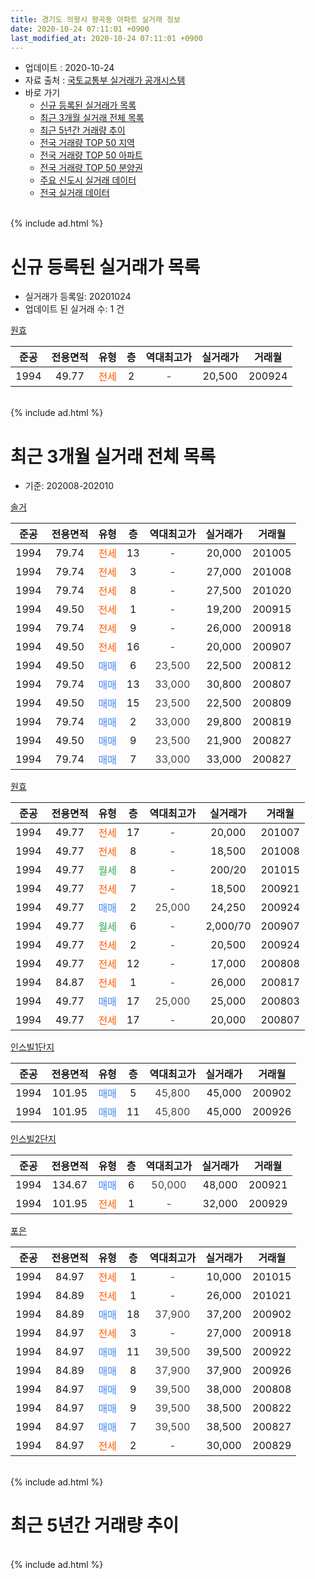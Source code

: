 ```yaml
---
title: 경기도 의왕시 왕곡동 아파트 실거래 정보
date: 2020-10-24 07:11:01 +0900
last_modified_at: 2020-10-24 07:11:01 +0900
---
```


* 업데이트 : 2020-10-24
* 자료 출처 : [국토교통부 실거래가 공개시스템](http://rt.molit.go.kr)
* 바로 가기
    * [신규 등록된 실거래가 목록](#신규-등록된-실거래가-목록)
    * [최근 3개월 실거래 전체 목록](#최근-3개월-실거래-전체-목록)
    * [최근 5년간 거래량 추이](#최근-5년간-거래량-추이)
    * [전국 거래량 TOP 50 지역](https://inasie.github.io/apt-trade-info/최근-3개월-전국에서-가장-거래가-많이-발생한-지역)
    * [전국 거래량 TOP 50 아파트](https://inasie.github.io/apt-trade-info/최근-3개월-전국에서-가장-거래가-많이-발생한-아파트)
    * [전국 거래량 TOP 50 분양권](https://inasie.github.io/apt-trade-info/최근-3개월-전국에서-가장-거래가-많이-발생한-분양권)
    * [주요 신도시 실거래 데이터](https://inasie.github.io/apt-trade-info/주요-신도시)
    * [전국 실거래 데이터](https://inasie.github.io/apt-trade-info/전국)
<br>
{% include ad.html %}
<br>

# 신규 등록된 실거래가 목록
* 실거래가 등록일: 20201024
* 업데이트 된 실거래 수: 1 건


[원효](https://search.naver.com/search.naver?query=%EA%B2%BD%EA%B8%B0%EB%8F%84+%EC%9D%98%EC%99%95%EC%8B%9C+%EC%99%95%EA%B3%A1%EB%8F%99+%EC%9B%90%ED%9A%A8)

|준공|전용면적|유형|층|역대최고가|실거래가|거래월|
|:---:|:---:|:---:|:---:|:---:|:---:|:---:|
|1994|49.77|<span style="color:#ff5a00">전세</span>|2|<span style="color:#444444">-</span>|20,500|200924|


<br>
{% include ad.html %}
<br>

# 최근 3개월 실거래 전체 목록
* 기준: 202008-202010


[솔거](https://search.naver.com/search.naver?query=%EA%B2%BD%EA%B8%B0%EB%8F%84+%EC%9D%98%EC%99%95%EC%8B%9C+%EC%99%95%EA%B3%A1%EB%8F%99+%EC%86%94%EA%B1%B0)

|준공|전용면적|유형|층|역대최고가|실거래가|거래월|
|:---:|:---:|:---:|:---:|:---:|:---:|:---:|
|1994|79.74|<span style="color:#ff5a00">전세</span>|13|<span style="color:#444444">-</span>|20,000|201005|
|1994|79.74|<span style="color:#ff5a00">전세</span>|3|<span style="color:#444444">-</span>|27,000|201008|
|1994|79.74|<span style="color:#ff5a00">전세</span>|8|<span style="color:#444444">-</span>|27,500|201020|
|1994|49.50|<span style="color:#ff5a00">전세</span>|1|<span style="color:#444444">-</span>|19,200|200915|
|1994|79.74|<span style="color:#ff5a00">전세</span>|9|<span style="color:#444444">-</span>|26,000|200918|
|1994|49.50|<span style="color:#ff5a00">전세</span>|16|<span style="color:#444444">-</span>|20,000|200907|
|1994|49.50|<span style="color:#4285f3">매매</span>|6|<span style="color:#444444">23,500</span>|22,500|200812|
|1994|79.74|<span style="color:#4285f3">매매</span>|13|<span style="color:#444444">33,000</span>|30,800|200807|
|1994|49.50|<span style="color:#4285f3">매매</span>|15|<span style="color:#444444">23,500</span>|22,500|200809|
|1994|79.74|<span style="color:#4285f3">매매</span>|2|<span style="color:#444444">33,000</span>|29,800|200819|
|1994|49.50|<span style="color:#4285f3">매매</span>|9|<span style="color:#444444">23,500</span>|21,900|200827|
|1994|79.74|<span style="color:#4285f3">매매</span>|7|<span style="color:#444444">33,000</span>|33,000|200827|

[원효](https://search.naver.com/search.naver?query=%EA%B2%BD%EA%B8%B0%EB%8F%84+%EC%9D%98%EC%99%95%EC%8B%9C+%EC%99%95%EA%B3%A1%EB%8F%99+%EC%9B%90%ED%9A%A8)

|준공|전용면적|유형|층|역대최고가|실거래가|거래월|
|:---:|:---:|:---:|:---:|:---:|:---:|:---:|
|1994|49.77|<span style="color:#ff5a00">전세</span>|17|<span style="color:#444444">-</span>|20,000|201007|
|1994|49.77|<span style="color:#ff5a00">전세</span>|8|<span style="color:#444444">-</span>|18,500|201008|
|1994|49.77|<span style="color:#34a853">월세</span>|8|<span style="color:#444444">-</span>|200/20|201015|
|1994|49.77|<span style="color:#ff5a00">전세</span>|7|<span style="color:#444444">-</span>|18,500|200921|
|1994|49.77|<span style="color:#4285f3">매매</span>|2|<span style="color:#444444">25,000</span>|24,250|200924|
|1994|49.77|<span style="color:#34a853">월세</span>|6|<span style="color:#444444">-</span>|2,000/70|200907|
|1994|49.77|<span style="color:#ff5a00">전세</span>|2|<span style="color:#444444">-</span>|20,500|200924|
|1994|49.77|<span style="color:#ff5a00">전세</span>|12|<span style="color:#444444">-</span>|17,000|200808|
|1994|84.87|<span style="color:#ff5a00">전세</span>|1|<span style="color:#444444">-</span>|26,000|200817|
|1994|49.77|<span style="color:#4285f3">매매</span>|17|<span style="color:#444444">25,000</span>|25,000|200803|
|1994|49.77|<span style="color:#ff5a00">전세</span>|17|<span style="color:#444444">-</span>|20,000|200807|

[인스빌1단지](https://search.naver.com/search.naver?query=%EA%B2%BD%EA%B8%B0%EB%8F%84+%EC%9D%98%EC%99%95%EC%8B%9C+%EC%99%95%EA%B3%A1%EB%8F%99+%EC%9D%B8%EC%8A%A4%EB%B9%8C1%EB%8B%A8%EC%A7%80)

|준공|전용면적|유형|층|역대최고가|실거래가|거래월|
|:---:|:---:|:---:|:---:|:---:|:---:|:---:|
|1994|101.95|<span style="color:#4285f3">매매</span>|5|<span style="color:#444444">45,800</span>|45,000|200902|
|1994|101.95|<span style="color:#4285f3">매매</span>|11|<span style="color:#444444">45,800</span>|45,000|200926|

[인스빌2단지](https://search.naver.com/search.naver?query=%EA%B2%BD%EA%B8%B0%EB%8F%84+%EC%9D%98%EC%99%95%EC%8B%9C+%EC%99%95%EA%B3%A1%EB%8F%99+%EC%9D%B8%EC%8A%A4%EB%B9%8C2%EB%8B%A8%EC%A7%80)

|준공|전용면적|유형|층|역대최고가|실거래가|거래월|
|:---:|:---:|:---:|:---:|:---:|:---:|:---:|
|1994|134.67|<span style="color:#4285f3">매매</span>|6|<span style="color:#444444">50,000</span>|48,000|200921|
|1994|101.95|<span style="color:#ff5a00">전세</span>|1|<span style="color:#444444">-</span>|32,000|200929|

[포은](https://search.naver.com/search.naver?query=%EA%B2%BD%EA%B8%B0%EB%8F%84+%EC%9D%98%EC%99%95%EC%8B%9C+%EC%99%95%EA%B3%A1%EB%8F%99+%ED%8F%AC%EC%9D%80)

|준공|전용면적|유형|층|역대최고가|실거래가|거래월|
|:---:|:---:|:---:|:---:|:---:|:---:|:---:|
|1994|84.97|<span style="color:#ff5a00">전세</span>|1|<span style="color:#444444">-</span>|10,000|201015|
|1994|84.89|<span style="color:#ff5a00">전세</span>|1|<span style="color:#444444">-</span>|26,000|201021|
|1994|84.89|<span style="color:#4285f3">매매</span>|18|<span style="color:#444444">37,900</span>|37,200|200902|
|1994|84.97|<span style="color:#ff5a00">전세</span>|3|<span style="color:#444444">-</span>|27,000|200918|
|1994|84.97|<span style="color:#4285f3">매매</span>|11|<span style="color:#444444">39,500</span>|39,500|200922|
|1994|84.89|<span style="color:#4285f3">매매</span>|8|<span style="color:#444444">37,900</span>|37,900|200926|
|1994|84.97|<span style="color:#4285f3">매매</span>|9|<span style="color:#444444">39,500</span>|38,000|200808|
|1994|84.97|<span style="color:#4285f3">매매</span>|9|<span style="color:#444444">39,500</span>|38,500|200822|
|1994|84.97|<span style="color:#4285f3">매매</span>|7|<span style="color:#444444">39,500</span>|38,500|200827|
|1994|84.97|<span style="color:#ff5a00">전세</span>|2|<span style="color:#444444">-</span>|30,000|200829|


<br>
{% include ad.html %}
<br>

# 최근 5년간 거래량 추이


<div style="width:100%;">
    <canvas id="deal_progress" height="200"></canvas>
</div>

<script>
new Chart(document.getElementById("deal_progress"), {
    type: 'line',
    data: {
        labels: ['201510','201511','201512','201601','201602','201603','201604','201605','201606','201607','201608','201609','201610','201611','201612','201701','201702','201703','201704','201705','201706','201707','201708','201709','201710','201711','201712','201801','201802','201803','201804','201805','201806','201807','201808','201809','201810','201811','201812','201901','201902','201903','201904','201905','201906','201907','201908','201909','201910','201911','201912','202001','202002','202003','202004','202005','202006','202007','202008','202009','202010'],
        datasets: [{
            label: '매매',
            pointRadius: 1,
            data: [15, 10, 4, 9, 7, 9, 10, 10, 13, 4, 12, 6, 11, 10, 9, 7, 11, 14, 11, 7, 14, 11, 12, 7, 13, 3, 6, 9, 7, 16, 11, 3, 2, 4, 24, 18, 12, 7, 4, 2, 2, 3, 2, 2, 7, 9, 10, 8, 14, 13, 23, 28, 47, 12, 5, 8, 9, 20, 10, 7, 0],
            borderColor: "rgba(255, 201, 14, 1)",
            backgroundColor: "rgba(255, 201, 14, 0.5)",
            fill: false,
            lineTension: 0
        },{
            label: '전월세',
            pointRadius: 1,
            data: [12, 6, 7, 11, 13, 15, 9, 13, 5, 9, 9, 6, 10, 10, 6, 12, 13, 11, 8, 15, 13, 11, 6, 12, 11, 6, 9, 8, 10, 16, 13, 7, 8, 5, 10, 8, 9, 5, 6, 13, 8, 10, 6, 11, 10, 11, 15, 9, 9, 15, 8, 12, 19, 15, 9, 7, 9, 8, 4, 8, 8],
            borderColor: "rgba(0, 141, 185, 1)",
            backgroundColor: "rgba(0, 141, 185, 0.5)",
            fill: false,
            lineTension: 0
        }
        ]
    },
    options: {
        responsive: true,
        title: {
            display: false
        },
        tooltips: {
            mode: 'index',
            intersect: false
        },
        hover: {
            mode: 'nearest',
            intersect: true
        },
        scales: {
            xAxes: [{
                display: true,
                scaleLabel: {
                    display: true,
                    labelString: '년/월'
                }
            }],
            yAxes: [{
                display: true,
                ticks: {
                    suggestedMin: 0,
                },
                scaleLabel: {
                    display: true,
                    labelString: '실거래 수'
                }
            }]
        }
    }
});

</script>


<br>
{% include ad.html %}
<br>

